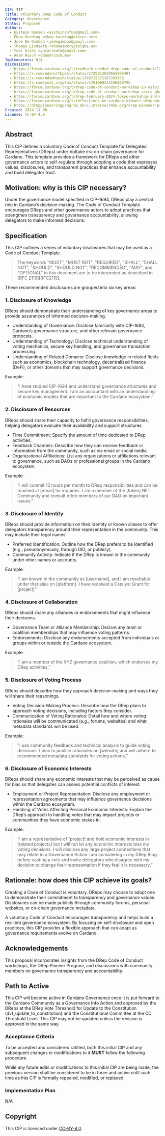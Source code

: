 ```yaml
---
CIP: ???
Title: Voluntary DRep Code of Conduct
Category: Governance
Status: Proposed
Authors:
  - Eystein Hansen <eysteinsofus@gmail.com>
  - Ekow Harding <ekow.harding@aiesec.net>
  - Jose De Gamboa <jmdegamboa@gmail.com>
  - Thomas Lindseth <thomas@kryptolabs.no>
  - Yuki Oishi <yutacreate@gmail.com>
  - Adam Rusch <adam@rusch.me>
Implementors: N/A
Discussions:
  - https://forum.cardano.org/t/feedback-needed-drep-code-of-conduct/124755
  - https://x.com/adanorthpool/status/1729812038665306494
  - https://x.com/AdamRusch/status/1748715572387365353
  - https://x.com/yuta_cryptox/status/1761009233196449798
  - https://forum.cardano.org/t/drep-code-of-conduct-workshop-in-oslo/127035
  - https://forum.cardano.org/t/drep-code-of-conduct-workshop-accra-ghana/127464
  - https://forum.cardano.org/t/drep-february-2024-tokyo-workshop-and-meetup/128063
  - https://forum.cardano.org/t/reflections-on-cardano-midwest-drep-workshop-intersect-meetup/133949
  - https://dreppioneeringprogram.docs.intersectmbo.org/drep-pioneer-program/program-curriculum/module-2
Created: 2024-11-08
License: CC-BY-4.0
---
```


## Abstract

This CIP defines a voluntary Code of Conduct Template for Delegated Representatives (DReps) under Voltaire era on-chain governance for Cardano. This template provides a framework for DReps and other governance actors to self-regulate through adopting a code that expresses values, disclosures, and transparent practices that enhance accountability and build delegator trust.

## Motivation: why is this CIP necessary?

  Under the governance model specified in CIP-1694, DReps play a central role in Cardano’s decision-making. The Code of Conduct Template encourages DReps and other governance actors to adopt practices that strengthen transparency and governance accountability, allowing delegators to make informed decisions.

## Specification

This CIP outlines a series of voluntary disclosures that may be used as a Code of Conduct Template.

> The keywords "MUST", "MUST NOT", "REQUIRED", "SHALL", "SHALL NOT", "SHOULD", "SHOULD NOT", "RECOMMENDED",  "MAY", and "OPTIONAL" in this document are to be interpreted as described in [RFC 2119][RFC2119].

These recommended disclosures are grouped into six key areas:

### 1. Disclosure of Knowledge

DReps should demonstrate their understanding of key governance areas to provide assurances of informed decision-making.
-  Understanding of Governance: Disclose familiarity with CIP-1694, Cardano’s governance structure, and other relevant governance protocols.
-  Understanding of Technology: Disclose technical understanding of voting mechanics, secure key handling, and governance transaction processing.
-  Understanding of Related Domains: Disclose knowledge in related fields such as economics, blockchain technology, decentralized finance (DeFi), or other domains that may support governance decisions.

Example:
> “I have studied CIP-1694 and understand governance structures and secure key management. I am an accountant with an understanding of economic models that are important to the Cardano ecosystem.”

### 2. Disclosure of Resources

DReps should share their capacity to fulfill governance responsibilities, helping delegators evaluate their availability and support structures.

- Time Commitment: Specify the amount of time dedicated to DRep activities.
- Feedback Channels: Describe how they can receive feedback or information from the community, such as via email or social media.
- Organizational Affiliations: List any organizations or affiliations relevant to governance, such as DAOs or professional groups in the Cardano ecosystem.

Example:
> “I will commit 10 hours per month to DRep responsibilities and can be reached at [email] for inquiries. I am a member of the [token] NFT Community and consult other members of our DAO on important issues.”

### 3. Disclosure of Identity

DReps should provide information on their identity or known aliases to offer delegators transparency around their representation in the community. This may include their legal names.

- Preferred Identification: Outline how the DRep prefers to be identified (e.g., pseudonymously, through DID, or publicly).
- Community Activity: Indicate if the DRep is known in the community under other names or accounts.

Example:
> “I am known in the community as [username], and I am reachable under that alias on [platform].  I have received a Catalyst Grant for [project]”

### 4. Disclosure of Collaboration

DReps should share any alliances or endorsements that might influence their decisions.
- Governance Team or Alliance Membership: Declare any team or coalition memberships that may influence voting patterns.
- Endorsements: Disclose any endorsements accepted from individuals or groups within or outside the Cardano ecosystem.

Example:
>“I am a member of the XYZ governance coalition, which endorses my DRep activities.”

### 5. Disclosure of Voting Process

DReps should describe how they approach decision-making and ways they will share their reasonings.
- Voting Decision-Making Process: Describe how the DRep plans to approach voting decisions, including factors they consider.
- Communication of Voting Rationales: Detail how and where voting rationales will be communicated (e.g., forums, websites) and what metadata standards will be used.

Example:
> “I use community feedback and technical analysis to guide voting decisions. I plan to publish rationales on [website] and will adhere to recommended metadata standards for voting actions.”

### 6. Disclosure of Economic Interests

DReps should share any economic interests that may be perceived as cause for bias so that delegates can assess potential conflicts of interest.

- Employment or Project Representation: Disclose any employment or representation agreements that may influence governance decisions within the Cardano ecosystem.
- Handling of Votes Affecting Personal Economic Interests: Explain the DRep’s approach to handling votes that may impact projects or communities they have economic stakes in.

Example:
> “I am a representative of [project] and hold economic interests in [related projects] but I will not let any economic interests bias my voting decisions. I will disclose any large project connections that may relate to a Governance Action I am considering in my DRep Blog before casting a vote and invite delegators who disagree with my decision to change their representation if they feel it is necessary.”

## Rationale: how does this CIP achieve its goals?

Creating a Code of Conduct is voluntary. DReps may choose to adopt one to demonstrate their commitment to transparency and governance values. Disclosures can be made publicly through community forums, personal websites, or on-chain governance metadata.

A voluntary Code of Conduct encourages transparency and helps build a resilient governance ecosystem. By focusing on self-disclosure and open practices, this CIP provides a flexible approach that can adapt as governance requirements evolve on Cardano.

## Acknowledgements

This proposal incorporates insights from the DRep Code of Conduct workshops, the DRep Pioneer Program, and discussions with community members on governance transparency and accountability.

## Path to Active

This CIP will become active in Cardano Governance once it is put forward to the Cardano Community as a Governance Info Action and approved by the DReps at the DRep Vote Threshold for Update to the Constitution (dvt_update_to_constitution) and the Constitutional Committee at the CC Threshold Level.  This CIP may not be updated unless the revision is approved in the same way.

### Acceptance Criteria

To be accepted and considered ratified, both this initial CIP and any subsequent changes or modifications to it **MUST** follow the following procedure.

While any future edits or modifications to this initial CIP are being made, the previous version shall be considered to be in force and active until such time as this CIP is formally repealed, modified, or replaced.

### Implementation Plan

N/A

## Copyright
This CIP is licensed under [CC-BY-4.0](https://creativecommons.org/licenses/by/4.0/legalcode).
